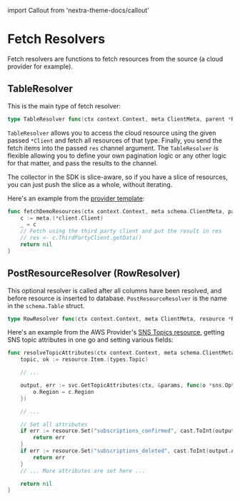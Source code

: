 

import Callout from 'nextra-theme-docs/callout'

# Fetch Resolvers

Fetch resolvers are functions to fetch resources from the source (a cloud provider for example).

## TableResolver

This is the main type of fetch resolver:

```go
type TableResolver func(ctx context.Context, meta ClientMeta, parent *Resource, res chan interface{}) error
```

`TableResolver` allows you to access the cloud resource using the given passed `*Client` and fetch all resources of that type. Finally, you send the fetch items into the passed `res` channel argument.
The `TableResolver` is flexible allowing you to define your own pagination logic or any other logic for that matter, and pass the results to the channel.

<Callout type="info">

The collector in the SDK is slice-aware, so if you have a slice of resources, you can just push the slice as a whole, without iterating.

</Callout>

Here's an example from the [provider template](https://github.com/cloudquery/cq-provider-template/blob/main/resources/services/demo/resource.go):

```go
func fetchDemoResources(ctx context.Context, meta schema.ClientMeta, parent *schema.Resource, res chan interface{}) error {
	c := meta.(*client.Client)
	_ = c
	// Fetch using the third party client and put the result in res
	// res <- c.ThirdPartyClient.getData()
	return nil
}
```

## PostResourceResolver (RowResolver)

This optional resolver is called after all columns have been resolved, and before resource is inserted to database. `PostResourceResolver` is the name in the `schema.Table` struct.

```go
type RowResolver func(ctx context.Context, meta ClientMeta, resource *Resource) error
```

Here's an example from the AWS Provider's [SNS Topics resource](https://github.com/cloudquery/cq-provider-aws/blob/006d963/resources/sns_topics.go), getting SNS topic attributes in one go and setting various fields:

```go
func resolveTopicAttributes(ctx context.Context, meta schema.ClientMeta, resource *schema.Resource) error {
	topic, ok := resource.Item.(types.Topic)

	// ...

	output, err := svc.GetTopicAttributes(ctx, &params, func(o *sns.Options) {
		o.Region = c.Region
	})

	// ...

	// Set all attributes
	if err := resource.Set("subscriptions_confirmed", cast.ToInt(output.Attributes["SubscriptionsConfirmed"])); err != nil {
		return err
	}
	if err := resource.Set("subscriptions_deleted", cast.ToInt(output.Attributes["SubscriptionsDeleted"])); err != nil {
		return err
	}
	// ... More attributes are set here ...

	return nil
}
```
